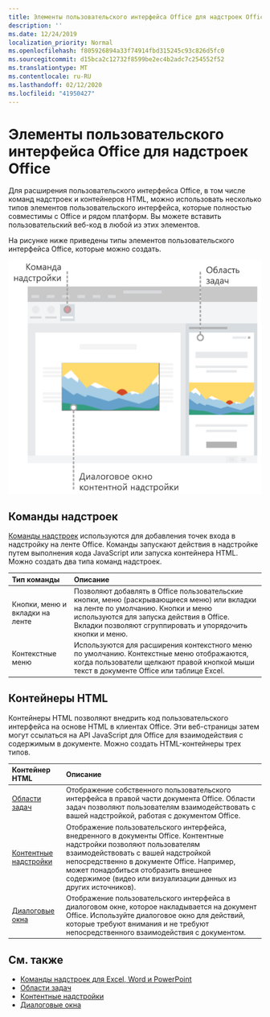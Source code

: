 ```yaml
---
title: Элементы пользовательского интерфейса Office для надстроек Office
description: ''
ms.date: 12/24/2019
localization_priority: Normal
ms.openlocfilehash: f805926894a33f74914fbd315245c93c826d5fc0
ms.sourcegitcommit: d15bca2c12732f8599be2ec4b2adc7c254552f52
ms.translationtype: MT
ms.contentlocale: ru-RU
ms.lasthandoff: 02/12/2020
ms.locfileid: "41950427"
---
```

# <a name="office-ui-elements-for-office-add-ins"></a>Элементы пользовательского интерфейса Office для надстроек Office

Для расширения пользовательского интерфейса Office, в том числе команд надстроек и контейнеров HTML, можно использовать несколько типов элементов пользовательского интерфейса, которые полностью совместимы с Office и рядом платформ. Вы можете вставить пользовательский веб-код в любой из этих элементов.

На рисунке ниже приведены типы элементов пользовательского интерфейса Office, которые можно создать.

![Изображение с командами надстроек на ленте, областью задач и диалоговым окном в документе Office](../images/add-in-ui-elements.png)

## <a name="add-in-commands"></a>Команды надстроек

[Команды надстроек](add-in-commands.md) используются для добавления точек входа в надстройку на ленте Office. Команды запускают действия в надстройке путем выполнения кода JavaScript или запуска контейнера HTML. Можно создать два типа команд надстроек.

|**Тип команды**|**Описание**|
|:---------------|:--------------|
|Кнопки, меню и вкладки на ленте|Позволяют добавлять в Office пользовательские кнопки, меню (раскрывающиеся меню) или вкладки на ленте по умолчанию. Кнопки и меню используются для запуска действия в Office. Вкладки позволяют сгруппировать и упорядочить кнопки и меню.|
|Контекстные меню| Используются для расширения контекстного меню по умолчанию. Контекстные меню отображаются, когда пользователи щелкают правой кнопкой мыши текст в документе Office или таблице Excel.| 

## <a name="html-containers"></a>Контейнеры HTML

Контейнеры HTML позволяют внедрить код пользовательского интерфейса на основе HTML в клиентах Office. Эти веб-страницы затем могут ссылаться на API JavaScript для Office для взаимодействия с содержимым в документе. Можно создать HTML-контейнеры трех типов.

|**Контейнер HTML**|**Описание**|
|:-----------------|:--------------|
|[Области задач](task-pane-add-ins.md)|Отображение собственного пользовательского интерфейса в правой части документа Office. Области задач позволяют пользователям взаимодействовать с вашей надстройкой, работая с документом Office.|
|[Контентные надстройки](content-add-ins.md)|Отображение пользовательского интерфейса, внедренного в документы Office. Контентные надстройки позволяют пользователям взаимодействовать с вашей надстройкой непосредственно в документе Office. Например, может понадобиться отобразить внешнее содержимое (видео или визуализации данных из других источников). |
|[Диалоговые окна](dialog-boxes.md)|Отображение пользовательского интерфейса в диалоговом окне, которое накладывается на документ Office. Используйте диалоговое окно для действий, которые требуют внимания и не требуют непосредственного взаимодействия с документом.|

## <a name="see-also"></a>См. также

- [Команды надстроек для Excel, Word и PowerPoint](add-in-commands.md)
- [Области задач](task-pane-add-ins.md)
- [Контентные надстройки](content-add-ins.md)
- [Диалоговые окна](dialog-boxes.md)
